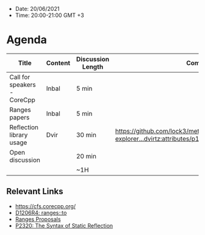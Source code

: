 * Date: 20/06/2021
* Time: 20:00-21:00 GMT +3

# Agenda

| Title | Content | Discussion Length | Comments       |
|----------|-------------|-------------|----------------|
| Call for speakers - CoreCpp  | Inbal | 5 min  |       |
| Ranges papers                | Inbal | 5 min  |       |
| Reflection library usage     | Dvir  | 30 min |  https://github.com/lock3/meta/compare/p1240r1/compiler-explorer...dvirtz:attributes/p1240?expand=1  |
| Open discussion              |       | 20 min |       |
|                              |       | ~1H    |       |

## Relevant Links
- https://cfs.corecpp.org/
- [D1206R4: ranges::to](https://isocpp.org/files/papers/D1206R4.pdf)
- [Ranges Proposals](https://docs.google.com/document/d/1vf3mn5HX6lBqDmRzGLIGkNP2xQeznRUoMfQ_SE1W7xQ/edit)
- [P2320: The Syntax of Static Reflection](https://wg21.link/p2320)
